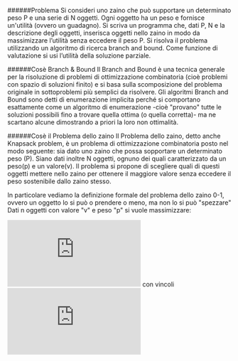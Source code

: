 ######Problema
Si consideri uno zaino che può supportare un determinato peso P e una serie di N
oggetti. Ogni oggetto ha un peso e fornisce un'utilità (ovvero un guadagno).
Si scriva un programma che, dati P, N e la descrizione degli oggetti, inserisca oggetti
nello zaino in modo da massimizzare l’utilità senza eccedere il peso P. Si risolva il problema utilizzando un algoritmo di ricerca branch and bound.
Come funzione di valutazione si usi l’utilità della soluzione parziale.

######Cosè Branch & Bound
Il Branch and Bound è una tecnica generale per la risoluzione di problemi di ottimizzazione combinatoria (cioè problemi con spazio di soluzioni finito) e si basa sulla scomposizione del problema originale in sottoproblemi più semplici da risolvere.
Gli algoritmi Branch and Bound sono detti di enumerazione implicita perché si comportano esattamente come un algoritmo di enumerazione -cioè "provano" tutte le soluzioni possibili fino a trovare quella ottima (o quella corretta)- ma ne scartano alcune dimostrando a priori la loro non ottimalità.

######Cosè il Problema dello zaino
Il Problema dello zaino, detto anche Knapsack problem, è un problema di ottimizzazione combinatoria posto nel modo seguente: sia dato uno zaino che possa sopportare un determinato peso (P). Siano dati inoltre N oggetti, ognuno dei quali caratterizzato da un peso(p) e un valore(v). Il problema si propone di scegliere quali di questi oggetti mettere nello zaino per ottenere il maggiore valore senza eccedere il peso sostenibile dallo zaino stesso.

In particolare vediamo la definizione formale del problema dello zaino 0-1, ovvero un oggetto lo si può o prendere o meno, ma non lo si può "spezzare"
Dati n oggetti con valore "v" e peso "p" si vuole massimizzare:

![equation](http://www.sciweavers.org/tex2img.php?eq=%5Csum_%7Bi%3D1%7D%5E%7Bn%7Dv_i%20x_i&bc=White&fc=Black&im=jpg&fs=12&ff=arev&edit=0) con vincoli ![equation](http://www.sciweavers.org/tex2img.php?eq=%5Csum_%7Bi%3D1%7D%5E%7Bn%7Dp_i%20x_i%20%5Cleq%20P%2C%20%5C%3B%5C%3B%5C%3B%5C%3B%20x_i%20%5Cin%20%5C%7B0%2C1%5C%7D&bc=White&fc=Black&im=jpg&fs=12&ff=arev&edit=0)
